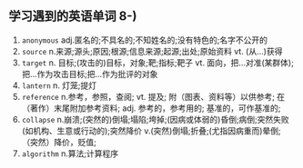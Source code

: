 ## 学习遇到的英语单词 8-)

1. `anonymous`   adj.匿名的;不具名的;不知姓名的;没有特色的;名字不公开的
2. `source` n.来源;源头;原因;根源;信息来源;起源;出处;原始资料 vt. (从…)获得
3. `target` n. 目标;(攻击的)目标，对象;靶;指标;靶子 vt. 面向，把…对准(某群体);把…作为攻击目标;把…作为批评的对象
4. `lantern` n. 灯笼;提灯 
5. `reference` n.参考，参照，查阅;
   vt.	提及; 附（图表、资料等）以供参考; 在（著作）末尾附加参考资料;
   adj.	参考的，参考用的; 基准的，可作基准的;
6. `collapse` n.崩溃;(突然的)倒塌;塌陷;垮掉;(因病或体弱的)昏倒;病倒;突然失败(如机构、生意或行动的);突然降价
   v.(突然)倒塌;折叠;(尤指因病重而)晕倒;（突然）降价，贬值;
7. `algorithm` n.算法;计算程序
